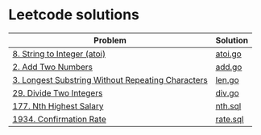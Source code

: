 # Leetcode solutions

| Problem                                                                                                                           | Solution                                                          |
| --------------------------------------------------------------------------------------------------------------------------------- | ----------------------------------------------------------------- |
| [8. String to Integer (atoi)](https://leetcode.com/problems/string-to-integer-atoi)                                               | [atoi.go](./string-to-integer-atoi/atoi.go)                       |
| [2. Add Two Numbers](https://leetcode.com/problems/add-two-numbers)                                                               | [add.go](./add-two-numbers/add.go)                                |
| [3. Longest Substring Without Repeating Characters](https://leetcode.com/problems/longest-substring-without-repeating-characters) | [len.go](./longest-substring-without-repeating-characters/len.go) |
| [29. Divide Two Integers](https://leetcode.com/problems/divide-two-integers)                                                      | [div.go](./divide-two-integers/div.go)                            |
| [177. Nth Highest Salary](https://leetcode.com/problems/nth-highest-salary)                                                       | [nth.sql](./nth-highest-salary/nth.sql)                           |
| [1934. Confirmation Rate](https://leetcode.com/problems/confirmation-rate)                                                        | [rate.sql](./confirmation-rate/rate.sql)                          |
